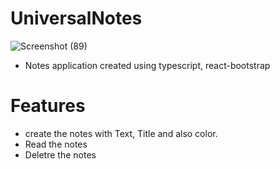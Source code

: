 # UniversalNotes

![Screenshot (89)](https://user-images.githubusercontent.com/58090261/184534531-17189592-e6d8-49ec-9080-6edff74e21a7.png)

* Notes application created using typescript, react-bootstrap

# Features
* create the notes with Text, Title and also color.
* Read the notes
* Deletre the notes
